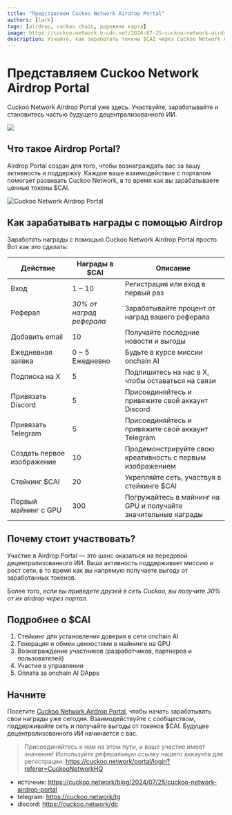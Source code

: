 ```yaml
---
title: "Представляем Cuckoo Network Airdrop Portal"
authors: [lark]
tags: [airdrop, cuckoo chain, дорожная карта]
image: https://cuckoo-network.b-cdn.net/2024-07-25-cuckoo-network-airdrop-portal.webp
description: Узнайте, как заработать токены $CAI через Cuckoo Network Airdrop Portal. Участвуйте, поддерживайте и получайте выгоду от децентрализованного ИИ уже сегодня!
---
```


# Представляем Cuckoo Network Airdrop Portal

Cuckoo Network Airdrop Portal уже здесь. Участвуйте, зарабатывайте и становитесь частью будущего децентрализованного ИИ.

![](https://cuckoo-network.b-cdn.net/2024-07-25-cuckoo-network-airdrop-portal.webp)

## Что такое Airdrop Portal?

Airdrop Portal создан для того, чтобы вознаграждать вас за вашу активность и поддержку. Каждое ваше взаимодействие с порталом помогает развивать Cuckoo Network, в то время как вы зарабатываете ценные токены $CAI.

![Cuckoo Network Airdrop Portal](https://cuckoo-network.b-cdn.net/airdrop-portal.webp "Cuckoo Network Airdrop Portal")

## Как зарабатывать награды с помощью Airdrop

Заработать награды с помощью Cuckoo Network Airdrop Portal просто. Вот как это сделать:

| Действие                | Награды в $CAI            | Описание                                        |
| ----------------------- | --------------------------| ----------------------------------------------- |
| Вход                    | 1 ~ 10                     | Регистрация или вход в первый раз               |
| Реферал                 | _30% от наград реферала_   | Зарабатывайте процент от наград вашего реферала |
| Добавить email          | 10                         | Получайте последние новости и выгоды            |
| Ежедневная заявка       | 0 ~ 5 Ежедневно            | Будьте в курсе миссии onchain AI                |
| Подписка на X           | 5                          | Подпишитесь на нас в X, чтобы оставаться на связи |
| Привязать Discord       | 5                          | Присоединяйтесь и привяжите свой аккаунт Discord |
| Привязать Telegram      | 5                          | Присоединяйтесь и привяжите свой аккаунт Telegram |
| Создать первое изображение | 10                     | Продемонстрируйте свою креативность с первым изображением |
| Стейкинг $CAI           | 20                         | Укрепляйте сеть, участвуя в стейкинге $CAI      |
| Первый майнинг с GPU    | 300                        | Погружайтесь в майнинг на GPU и получайте значительные награды |

## Почему стоит участвовать?

Участие в Airdrop Portal — это шанс оказаться на передовой децентрализованного ИИ. Ваша активность поддерживает миссию и рост сети, в то время как вы напрямую получаете выгоду от заработанных токенов.

Более того, _если вы приведете друзей в сеть Cuckoo, вы получите 30% от их airdrop через портал._

## Подробнее о $CAI

1. Стейкинг для установления доверия в сети onchain AI
2. Генерация и обмен ценностями в майнинге на GPU
3. Вознаграждение участников (разработчиков, партнеров и пользователей)
4. Участие в управлении
5. Оплата за onchain AI DApps

## Начните

Посетите [Cuckoo Network Airdrop Portal](https://cuckoo.network/portal/airdrop), чтобы начать зарабатывать свои награды уже сегодня. Взаимодействуйте с сообществом, поддерживайте сеть и получайте выгоды от токенов $CAI. Будущее децентрализованного ИИ начинается с вас.

> Присоединяйтесь к нам на этом пути, и ваше участие имеет значение! Используйте реферальную ссылку нашего аккаунта для регистрации: https://cuckoo.network/portal/login?referer=CuckooNetworkHQ

- источник: https://cuckoo.network/blog/2024/07/25/cuckoo-network-airdrop-portal
- telegram: https://cuckoo.network/tg
- discord: https://cuckoo.network/dc
